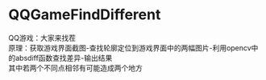# QQGameFindDifferent

QQ游戏：大家来找茬  
原理：获取游戏界面截图-查找轮廓定位到游戏界面中的两幅图片-利用opencv中的absdiff函数查找差异-输出结果  
其中若两个不同点相邻有可能造成两个地方
